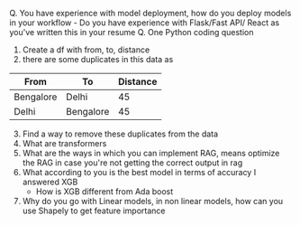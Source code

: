 Q. You have experience with model deployment, how do you deploy models in your workflow
	- Do you have experience with Flask/Fast API/ React as you've written this in your resume
Q. One Python coding question
1. Create a df with from, to, distance
2. there are some duplicates  in this data as

| From      | To        | Distance |
| --------- | --------- | -------- |
| Bengalore | Delhi     | 45       |
| Delhi     | Bengalore | 45       |
3. Find a way to remove these duplicates from the data
4. What are transformers
5. What are the ways in which you can implement RAG, means optimize the RAG in case you're not getting the correct output in rag
6. What according to you is the best model in terms of accuracy
	I answered XGB
	- How is XGB different from Ada boost
7. Why do you go with Linear models, in non linear models, how can you use Shapely to get feature importance